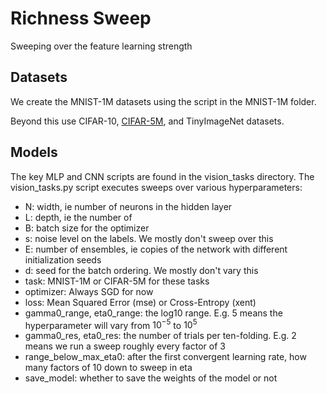 # Richness Sweep
Sweeping over the feature learning strength


## Datasets 

We create the MNIST-1M datasets using the script in the MNIST-1M folder.

Beyond this use CIFAR-10, [CIFAR-5M](https://github.com/preetum/cifar5m), and TinyImageNet datasets.

## Models 

The key MLP and CNN scripts are found in the vision_tasks directory. The vision_tasks.py script executes sweeps over various hyperparameters:

* N: width, ie number of neurons in the hidden layer
* L: depth, ie the number of 
* B: batch size for the optimizer
* s: noise level on the labels. We mostly don't sweep over this
* E: number of ensembles, ie copies of the network with different initialization seeds
* d: seed for the batch ordering. We mostly don't vary this
* task: MNIST-1M or CIFAR-5M for these tasks
* optimizer: Always SGD for now
* loss: Mean Squared Error (mse) or Cross-Entropy (xent)
* gamma0\_range, eta0\_range: the log10 range. E.g. 5 means the hyperparameter will vary from $10^{-5}$ to $10^5$
* gamma0\_res, eta0\_res: the number of trials per ten-folding. E.g. 2 means we run a sweep roughly every factor of 3
* range\_below\_max\_eta0: after the first convergent learning rate, how many factors of 10 down to sweep in eta
* save\_model: whether to save the weights of the model or not

